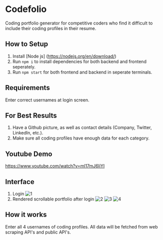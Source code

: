 # Codefolio
Coding portfolio generator for competitive coders who find it difficult to include their coding profiles in their resume.

## How to Setup
1) Install [Node js] (https://nodejs.org/en/download/)
2) Run ```npm i``` to install dependencies for both backend and frontend seperately.
3) Run ```npm start``` for both frontend and backend in seperate terminals.

## Requirements
Enter correct usernames at login screen.

## For Best Results
1) Have a Github picture, as well as contact details (Company, Twitter, LinkedIn, etc.).
2) Make sure all coding profiles have enough data for each category.

## Youtube Demo
https://www.youtube.com/watch?v=ml17mJ6liYI

## Interface
1) Login
![1](https://github.com/Pradyumn-Garg/Codefolio/assets/86672147/711d658e-8f13-4edd-bfe9-5f4f10c59020)
2) Rendered scrollable portfolio after login
![2](https://github.com/Pradyumn-Garg/Codefolio/assets/86672147/6a1bbc54-5abe-4738-8438-cc8eab389c20)
![3](https://github.com/Pradyumn-Garg/Codefolio/assets/86672147/7e780f69-a78f-47d3-b1a7-c21d3f9fefc4)
![4](https://github.com/Pradyumn-Garg/Codefolio/assets/86672147/627cc0b2-287f-45b0-9be7-7aab712abc4d)

## How it works
Enter all 4 usernames of coding profiles. All data will be fetched from web scraping API's and public API's.
